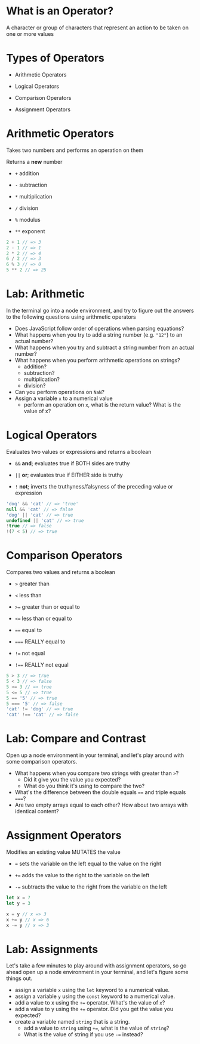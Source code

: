 # What is an Operator?

A character or group of characters that represent an action to be taken on one or more values

# Types of Operators

* Arithmetic Operators

* Logical Operators

* Comparison Operators

* Assignment Operators

# Arithmetic Operators

Takes two numbers and performs an operation on them

Returns a **new** number

* `+` addition

* `-` subtraction

* `*` multiplication

* `/` division

* `%` modulus

* `**` exponent

```javascript
2 + 1 // => 3
2 - 1 // => 1
2 * 2 // => 4
6 / 2 // => 3
6 % 3 // => 0
5 ** 2 // => 25
```

# Lab: Arithmetic

In the terminal go into a node environment, and try to figure out the answers to the following questions using arithmetic operators
  * Does JavaScript follow order of operations when parsing equations?
  * What happens when you try to add a string number (e.g. `"12"`) to an actual number?
  * What happens when you try and subtract a string number from an actual number?
  * What happens when you perform arithmetic operations on strings?
    * addition?
    * subtraction?
    * multiplication?
    * division?
  * Can you perform operations on `NaN`?
  * Assign a variable `x` to a numerical value
    * perform an operation on `x`, what is the return value? What is the value of x?

# Logical Operators

Evaluates two values or expressions and returns a boolean

* `&&` **and**; evaluates true if BOTH sides are truthy

* `||` **or**; evaluates true if EITHER side is truthy

* `!` **not**; inverts the truthyness/falsyness of the preceding value or expression

```javascript
'dog' && 'cat' // => 'true'
null && 'cat' // => false
'dog' || 'cat' // => true
undefined || 'cat' // => true
!true // => false
!(7 < 5) // => true
```

# Comparison Operators

Compares two values and returns a boolean

* `>` greater than

* `<` less than

* `>=` greater than or equal to

* `<=` less than or equal to

* `==` equal to

* `===` REALLY equal to

* `!=` not equal

* `!==` REALLY not equal

```javascript
5 > 3 // => true
5 < 3 // => false
5 >= 3 // => true
5 <= 5 // => true
5 == '5' // => true
5 === '5' // => false
'cat' != 'dog' // => true
'cat' !== 'cat' // => false
```

# Lab: Compare and Contrast

Open up a node environment in your terminal, and let's play around with some comparison operators.
* What happens when you compare two strings with greater than `>`?
  * Did it give you the value you expected?
  * What do you think it's using to compare the two?
* What's the difference between the double equals `==` and triple equals `===`?
* Are two empty arrays equal to each other? How about two arrays with identical content?

# Assignment Operators

Modifies an existing value
MUTATES the value

* `=` sets the variable on the left equal to the value on the right

* `+=` adds the value to the right to the variable on the left

* `-=` subtracts the value to the right from the variable on the left

```javascript
let x = 7
let y = 3

x = y // x => 3
x += y // x => 6
x -= y // x => 3
```

# Lab: Assignments
Let's take a few minutes to play around with assignment operators, so go ahead open up a node environment in your terminal, and let's figure some things out.
* assign a variable `x` using the `let` keyword to a numerical value.
* assign a variable `y` using the `const` keyword to a numerical value.
* add a value to x using the `+=` operator. What's the value of `x`?
* add a value to y using the `+=` operator. Did you get the value you expected?
* create a variable named `string` that is a string.
  * add a value to `string` using `+=`, what is the value of `string`?
  * What is the value of string if you use `-=` instead?